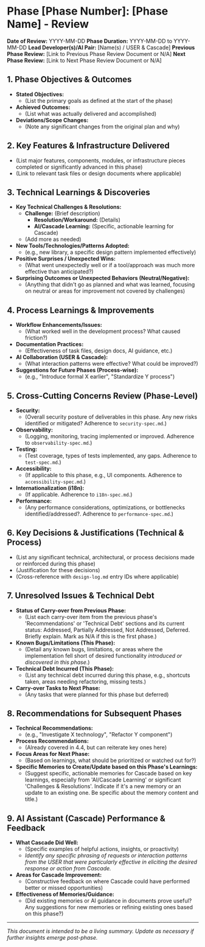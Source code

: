 <!-- AI_NOTE: This template is for creating Phase Review summaries for the Hangar Bay project. It helps consolidate learnings, track decisions, and guide future phases. Cascade should use this template as a basis and fill in the specifics for each completed phase. -->

# Phase [Phase Number]: [Phase Name] - Review

**Date of Review:** YYYY-MM-DD
**Phase Duration:** YYYY-MM-DD to YYYY-MM-DD
**Lead Developer(s)/AI Pair:** [Name(s) / USER & Cascade]
**Previous Phase Review:** [Link to Previous Phase Review Document or N/A]
**Next Phase Review:** [Link to Next Phase Review Document or N/A]

## 1. Phase Objectives & Outcomes

*   **Stated Objectives:**
    *   (List the primary goals as defined at the start of the phase)
*   **Achieved Outcomes:**
    *   (List what was actually delivered and accomplished)
*   **Deviations/Scope Changes:**
    *   (Note any significant changes from the original plan and why)

## 2. Key Features & Infrastructure Delivered

*   (List major features, components, modules, or infrastructure pieces completed or significantly advanced in this phase)
*   (Link to relevant task files or design documents where applicable)

## 3. Technical Learnings & Discoveries

*   **Key Technical Challenges & Resolutions:**
    *   **Challenge:** (Brief description)
        *   **Resolution/Workaround:** (Details)
        *   **AI/Cascade Learning:** (Specific, actionable learning for Cascade)
    *   (Add more as needed)
*   **New Tools/Technologies/Patterns Adopted:**
    *   (e.g., new library, a specific design pattern implemented effectively)
*   **Positive Surprises / Unexpected Wins:**
    *   (What went unexpectedly well or if a tool/approach was much more effective than anticipated?)
*   **Surprising Outcomes or Unexpected Behaviors (Neutral/Negative):**
    *   (Anything that didn't go as planned and what was learned, focusing on neutral or areas for improvement not covered by challenges)

## 4. Process Learnings & Improvements

*   **Workflow Enhancements/Issues:**
    *   (What worked well in the development process? What caused friction?)
*   **Documentation Practices:**
    *   (Effectiveness of task files, design docs, AI guidance, etc.)
*   **AI Collaboration (USER & Cascade):**
    *   (What interaction patterns were effective? What could be improved?)
*   **Suggestions for Future Phases (Process-wise):**
    *   (e.g., "Introduce formal X earlier", "Standardize Y process")

## 5. Cross-Cutting Concerns Review (Phase-Level)

*   **Security:**
    *   (Overall security posture of deliverables in this phase. Any new risks identified or mitigated? Adherence to `security-spec.md`.)
*   **Observability:**
    *   (Logging, monitoring, tracing implemented or improved. Adherence to `observability-spec.md`.)
*   **Testing:**
    *   (Test coverage, types of tests implemented, any gaps. Adherence to `test-spec.md`.)
*   **Accessibility:**
    *   (If applicable to this phase, e.g., UI components. Adherence to `accessibility-spec.md`.)
*   **Internationalization (i18n):**
    *   (If applicable. Adherence to `i18n-spec.md`.)
*   **Performance:**
    *   (Any performance considerations, optimizations, or bottlenecks identified/addressed?. Adherence to `performance-spec.md`.)

## 6. Key Decisions & Justifications (Technical & Process)

*   (List any significant technical, architectural, or process decisions made or reinforced during this phase)
*   (Justification for these decisions)
*   (Cross-reference with `design-log.md` entry IDs where applicable)

## 7. Unresolved Issues & Technical Debt

*   **Status of Carry-over from Previous Phase:**
    *   (List each carry-over item from the previous phase's 'Recommendations' or 'Technical Debt' sections and its current status: Addressed, Partially Addressed, Not Addressed, Deferred. Briefly explain. Mark as N/A if this is the first phase.)
*   **Known Bugs/Limitations (This Phase):**
    *   (Detail any known bugs, limitations, or areas where the implementation fell short of desired functionality *introduced or discovered in this phase*.)
*   **Technical Debt Incurred (This Phase):**
    *   (List any technical debt incurred during this phase, e.g., shortcuts taken, areas needing refactoring, missing tests.)
*   **Carry-over Tasks to Next Phase:**
    *   (Any tasks that were planned for this phase but deferred)

## 8. Recommendations for Subsequent Phases

*   **Technical Recommendations:**
    *   (e.g., "Investigate X technology", "Refactor Y component")
*   **Process Recommendations:**
    *   (Already covered in 4.4, but can reiterate key ones here)
*   **Focus Areas for Next Phase:**
    *   (Based on learnings, what should be prioritized or watched out for?)
*   **Specific Memories to Create/Update based on this Phase's Learnings:**
    *   (Suggest specific, actionable memories for Cascade based on key learnings, especially from 'AI/Cascade Learning' or significant 'Challenges & Resolutions'. Indicate if it's a new memory or an update to an existing one. Be specific about the memory content and title.)

## 9. AI Assistant (Cascade) Performance & Feedback

*   **What Cascade Did Well:**
    *   (Specific examples of helpful actions, insights, or proactivity)
    *   *Identify any specific phrasing of requests or interaction patterns from the USER that were particularly effective in eliciting the desired response or action from Cascade.*
*   **Areas for Cascade Improvement:**
    *   (Constructive feedback on where Cascade could have performed better or missed opportunities)
*   **Effectiveness of Memories/Guidance:**
    *   (Did existing memories or AI guidance in documents prove useful? Any suggestions for new memories or refining existing ones based on this phase?)

---

*This document is intended to be a living summary. Update as necessary if further insights emerge post-phase.*